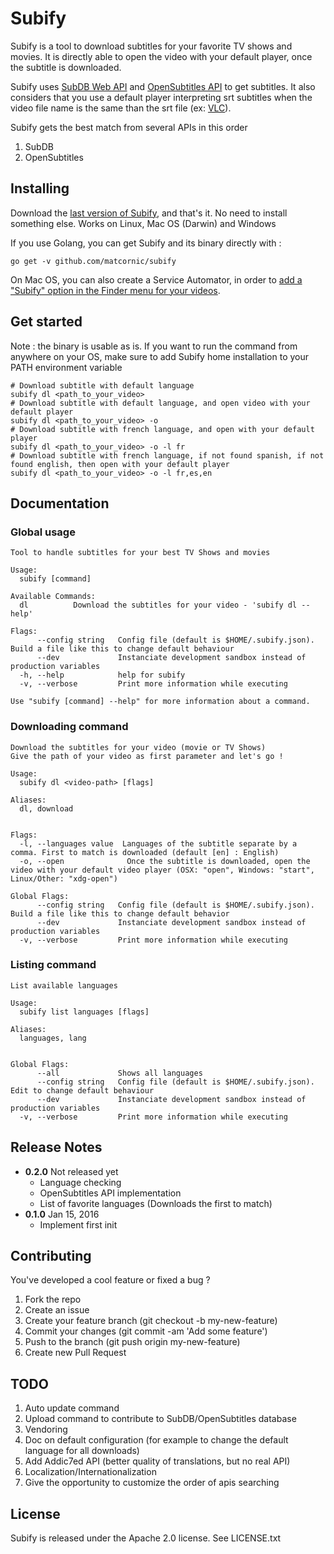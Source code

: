 # Subify
Subify is a tool to download subtitles for your favorite TV shows and movies.
It is directly able to open the video with your default player, once the subtitle is downloaded.

Subify uses [SubDB Web API](http://thesubdb.com/) and [OpenSubtitles API](http://trac.opensubtitles.org/projects/opensubtitles/wiki) to get subtitles. It also considers that you use a default player interpreting srt subtitles when the video file name is the same than the srt file (ex: [VLC](http://www.videolan.org/vlc/)).

Subify gets the best match from several APIs in this order

1. SubDB
2. OpenSubtitles

## Installing
Download the [last version of Subify](https://github.com/matcornic/subify/releases), and that's it. No need to install something else. Works on Linux, Mac OS (Darwin) and Windows

If you use Golang, you can get Subify and its binary directly with :
```shell
go get -v github.com/matcornic/subify
```

On Mac OS, you can also create a Service Automator, in order to [add a "Subify" option in the Finder menu for your videos](https://github.com/matcornic/subify/wiki/Adding-a-Subify-option-in-the-Finder-menu-for-your-videos).

## Get started
Note : the binary is usable as is. If you want to run the command from anywhere on your OS, make sure to add Subify home installation to your PATH environment variable

```shell
# Download subtitle with default language
subify dl <path_to_your_video>
# Download subtitle with default language, and open video with your default player
subify dl <path_to_your_video> -o
# Download subtitle with french language, and open with your default player
subify dl <path_to_your_video> -o -l fr
# Download subtitle with french language, if not found spanish, if not found english, then open with your default player
subify dl <path_to_your_video> -o -l fr,es,en
```

## Documentation
### Global usage
```
Tool to handle subtitles for your best TV Shows and movies

Usage:
  subify [command]

Available Commands:
  dl          Download the subtitles for your video - 'subify dl --help'

Flags:
      --config string   Config file (default is $HOME/.subify.json). Build a file like this to change default behaviour
      --dev             Instanciate development sandbox instead of production variables
  -h, --help            help for subify
  -v, --verbose         Print more information while executing

Use "subify [command] --help" for more information about a command.
```

### Downloading command
```
Download the subtitles for your video (movie or TV Shows)
Give the path of your video as first parameter and let's go !

Usage:
  subify dl <video-path> [flags]

Aliases:
  dl, download


Flags:
  -l, --languages value  Languages of the subtitle separate by a comma. First to match is downloaded (default [en] : English)
  -o, --open              Once the subtitle is downloaded, open the video with your default video player (OSX: "open", Windows: "start", Linux/Other: "xdg-open")

Global Flags:
      --config string   Config file (default is $HOME/.subify.json). Build a file like this to change default behavior
      --dev             Instanciate development sandbox instead of production variables
  -v, --verbose         Print more information while executing
```

### Listing command

```
List available languages

Usage:
  subify list languages [flags]

Aliases:
  languages, lang


Global Flags:
      --all             Shows all languages
      --config string   Config file (default is $HOME/.subify.json). Edit to change default behaviour
      --dev             Instanciate development sandbox instead of production variables
  -v, --verbose         Print more information while executing
```

## Release Notes
* **0.2.0** Not released yet
  * Language checking
  * OpenSubtitles API implementation
  * List of favorite languages (Downloads the first to match)
* **0.1.0** Jan 15, 2016
  * Implement first init

## Contributing

You've developed a cool feature or fixed a bug ?

1. Fork the repo
2. Create an issue  
3. Create your feature branch (git checkout -b my-new-feature)
4. Commit your changes (git commit -am 'Add some feature')
5. Push to the branch (git push origin my-new-feature)
6. Create new Pull Request

## TODO
1. Auto update command
2. Upload command to contribute to SubDB/OpenSubtitles database
3. Vendoring
4. Doc on default configuration (for example to change the default language for all downloads)
5. Add Addic7ed API (better quality of translations, but no real API)
6. Localization/Internationalization
7. Give the opportunity to customize the order of apis searching

## License
Subify is released under the Apache 2.0 license. See LICENSE.txt
